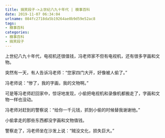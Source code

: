 ```yaml
---
title: 搞笑段子->上世纪八九十年代 | 糗事百科
date: 2019-11-07 06:34:04
urlname: 084fc2718da5b19264ae0b9d59e52ac8
tags: 
- 糗事百科
categories:
- 糗事百科
- 搞笑段子
---
```

上世纪八九十年代，电视机还很值钱，冯老师家不但有电视机，还有很多字画和文物。

突然有一天，有人告诉冯老师：“您家四门大开，好像被人偷了。”

冯老师说：“惨了，我的字画，我的文物啊。”

可是等冯老师赶回家中，惊讶地发现，小偷把电视机和录像机都搬走了，字画和文物一样也没动。

冯老师对赶到的警察说：“给你一千元钱，抓到小偷的时候替我谢谢他。”

小偷拿走的那些东西都没字画和文物值钱。

警察走了，冯老师坐在沙发上说：“贼没文化，损失巨大。”


